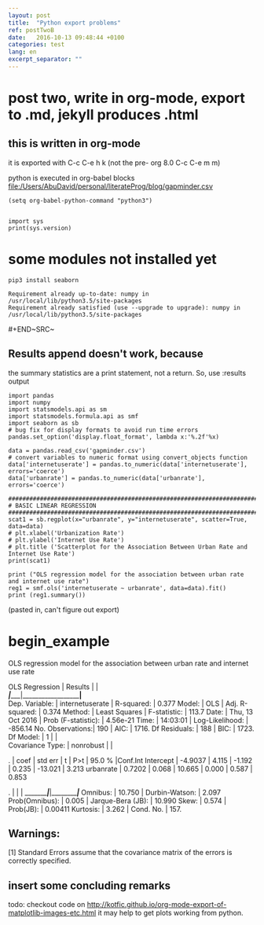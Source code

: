 ```yaml
---
layout: post
title:  "Python export problems"
ref: postTwoB
date:   2016-10-13 09:48:44 +0100
categories: test
lang: en
excerpt_separator: ""
---
```


post two, write in org-mode, export to .md, jekyll produces .html
=================================================================

this is written in org-mode
---------------------------

it is exported with C-c C-e h k (not the pre- org 8.0 C-c C-e m m)

python is executed in org-babel blocks
[file:/Users/AbuDavid/personal/literateProg/blog/gapminder.csv](/Users/AbuDavid/personal/literateProg/blog/gapminder.csv)

``` {.commonlisp}
(setq org-babel-python-command "python3")
```

``` {.python}

import sys
print(sys.version)
```

some modules not installed yet
==============================

``` {.shell}
pip3 install seaborn
```

``` {.example}
Requirement already up-to-date: numpy in /usr/local/lib/python3.5/site-packages
Requirement already satisfied (use --upgrade to upgrade): numpy in /usr/local/lib/python3.5/site-packages
```

\#+END~SRC~

Results append doesn't work, because
------------------------------------

the summary statistics are a print statement, not a return. So, use
:results output

``` {.python}
import pandas
import numpy
import statsmodels.api as sm
import statsmodels.formula.api as smf
import seaborn as sb
# bug fix for display formats to avoid run time errors
pandas.set_option('display.float_format', lambda x:'%.2f'%x)

data = pandas.read_csv('gapminder.csv')
# convert variables to numeric format using convert_objects function
data['internetuserate'] = pandas.to_numeric(data['internetuserate'], errors='coerce')
data['urbanrate'] = pandas.to_numeric(data['urbanrate'], errors='coerce')

############################################################################################
# BASIC LINEAR REGRESSION
############################################################################################
scat1 = sb.regplot(x="urbanrate", y="internetuserate", scatter=True, data=data)
# plt.xlabel('Urbanization Rate')
# plt.ylabel('Internet Use Rate')
# plt.title ('Scatterplot for the Association Between Urban Rate and Internet Use Rate')
print(scat1)

print ("OLS regression model for the association between urban rate and internet use rate")
reg1 = smf.ols('internetuserate ~ urbanrate', data=data).fit()
print (reg1.summary())
```
(pasted in, can't figure out export)

# begin_example
OLS regression model for the association between urban rate and internet use rate

OLS Regression   | Results            |                            |  
_________________|____________________|____________________________|__________                            
Dep. Variable:   |   internetuserate  | R-squared:                 |     0.377
Model:           |                OLS | Adj. R-squared:            |     0.374
Method:          |      Least Squares | F-statistic:               |     113.7
Date:            |   Thu, 13 Oct 2016 | Prob (F-statistic):        |  4.56e-21
Time:            |           14:03:01 | Log-Likelihood:            |   -856.14
No. Observations:|                190 | AIC:                       |     1716.
Df Residuals:    |                188 | BIC:                       |     1723.
Df Model:        |                  1 |                            |          
Covariance Type: |          nonrobust |                            |


.          |   coef   |  std err   |    t     |   P>t    | 95.0  %   |Conf.Int
Intercept  |  -4.9037 |    4.115   | -1.192   |  0.235   |   -13.021 |   3.213
urbanrate  |   0.7202 |    0.068   | 10.665   |  0.000   |     0.587 |   0.853


.                     |               |                       |
______________________|_______________|_______________________|_______________
Omnibus:              |        10.750 | Durbin-Watson:        |          2.097
Prob(Omnibus):        |         0.005 | Jarque-Bera (JB):     |         10.990
Skew:                 |         0.574 | Prob(JB):             |        0.00411
Kurtosis:             |         3.262 | Cond. No.             |           157.

## Warnings:

[1] Standard Errors assume that the covariance matrix of the errors is correctly specified.

insert some concluding remarks
------------------------------
 todo: checkout code on
 http://kotfic.github.io/org-mode-export-of-matplotlib-images-etc.html
 it may help to get plots working from python.